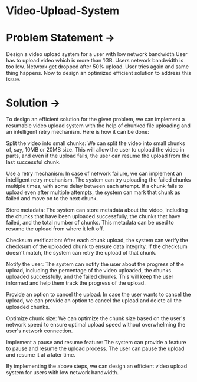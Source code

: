 # Video-Upload-System


# Problem Statement ->
Design a video upload system for a user with low network bandwidth
User has to upload video which is more than 1GB. Users network bandwidth is too low. Network get dropped after 50% upload. User tries again and same thing happens. Now to design an optimized efficient solution to address this issue.


# Solution ->

To design an efficient solution for the given problem, we can implement a resumable video upload system with the help of chunked file uploading and an intelligent retry mechanism. Here is how it can be done:

Split the video into small chunks: We can split the video into small chunks of, say, 10MB or 20MB size. This will allow the user to upload the video in parts, and even if the upload fails, the user can resume the upload from the last successful chunk.

Use a retry mechanism: In case of network failure, we can implement an intelligent retry mechanism. The system can try uploading the failed chunks multiple times, with some delay between each attempt. If a chunk fails to upload even after multiple attempts, the system can mark that chunk as failed and move on to the next chunk.

Store metadata: The system can store metadata about the video, including the chunks that have been uploaded successfully, the chunks that have failed, and the total number of chunks. This metadata can be used to resume the upload from where it left off.

Checksum verification: After each chunk upload, the system can verify the checksum of the uploaded chunk to ensure data integrity. If the checksum doesn't match, the system can retry the upload of that chunk.

Notify the user: The system can notify the user about the progress of the upload, including the percentage of the video uploaded, the chunks uploaded successfully, and the failed chunks. This will keep the user informed and help them track the progress of the upload.

Provide an option to cancel the upload: In case the user wants to cancel the upload, we can provide an option to cancel the upload and delete all the uploaded chunks.

Optimize chunk size: We can optimize the chunk size based on the user's network speed to ensure optimal upload speed without overwhelming the user's network connection.

Implement a pause and resume feature: The system can provide a feature to pause and resume the upload process. The user can pause the upload and resume it at a later time.

By implementing the above steps, we can design an efficient video upload system for users with low network bandwidth.
